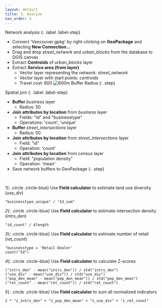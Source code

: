 ```yaml
---
layout: default
title: 3. Analyze
nav_order: 4
---
```


Network analysis
{: .label .label-step}
- Connect 'Vancouver.gpkg' by right-clicking on <b>GeoPackage</b> and selecting <b>New Connection...</b>
- Drag and drop <i>street_network</i> and <i>urban_blocks</i> from the database to QGIS canvas
- Extract <b>Centroids</b> of <i>urban_blocks</i> layer
- Extract <b>Service area (from layer)</b>
  * Vector layer representing the network: <em>street_network</em>
  * Vector layer with start points: <em>centroids</em>
  * Travel cost: 600
![600m Buffer Radius](https://github.com/ubc-library-rc/qgis-walkability/blob/master/images/map_buffers.png?raw=true)
{: .step}

Spatial join
{: .label .label-step}
- <b>Buffer</b> <i>business</i> layer
  * Radius: 50
- <b>Join attributes by location</b> from <i>business</i> layer
  * Fields: "Id" and "businesstype"
  * Operations: 'count', 'unique'
- <b>Buffer</b> <i>street_intersections</i> layer
  * Radius: 50
- <b>Join attributes by location</b> from <i>street_intersections</i> layer
  * Field: "id"
  * Operation: 'count' <br>
- <b>Join attributes by location</b> from <i>census</i> layer
  * Field: "population density"
  * Operation: 'mean'
- Save network buffers to GeoPackage
{: .step}

<br>

*1*{: .circle .circle-blue} Use <b>Field calculator</b> to estimate land use diversity (<i>use_div</i>)
  ```
  "businesstype_unique" / "Id_sum"
  ```
*2*{: .circle .circle-blue} Use <b>Field calculator</b> to estimate intersection density (<i>intrs_den</i>)
  ```
  "id_count" / $length
  ```
*3*{: .circle .circle-blue} Use <b>Field calculator</b> to estimate number of retail (<i>ret_count</i>)
  ```
  "businesstype = 'Retail Dealer'
  count("Id")
  ```
*4*{: .circle .circle-blue} Use <b>Field calculator</b> to calculate Z-scores
  ```
  ("intrs_den" - mean("intrs_den")) / std("intrs_den")
  ("use_div" - mean("use_div")) / std("use_div")
  ("pop_den_mean" - mean("pop_den_mean")) / std("pop_den_mean")
  ("ret_count" - mean("ret_count")) / std("ret_count")
  ```
*5*{: .circle .circle-blue} Use <b>Field calculator</b> to sum all normalized indicators
  ```
  2 * "z_intrs_den" + "z_pop_den_mean" + "z_use_div" + "z_ret_count"
  ```
